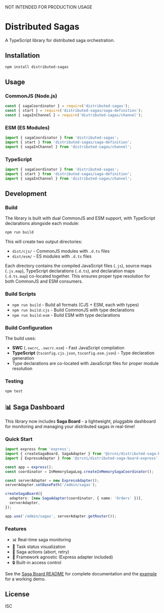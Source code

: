 NOT INTENDED FOR PRODUCTION USAGE

# Distributed Sagas

A TypeScript library for distributed saga orchestration.

## Installation

```bash
npm install distributed-sagas
```

## Usage

### CommonJS (Node.js)

```javascript
const { sagaCoordinator } = require('distributed-sagas');
const { start } = require('distributed-sagas/saga-definition');
const { sagaInChannel } = require('distributed-sagas/channel');
```

### ESM (ES Modules)

```javascript
import { sagaCoordinator } from 'distributed-sagas';
import { start } from 'distributed-sagas/saga-definition';
import { sagaInChannel } from 'distributed-sagas/channel';
```

### TypeScript

```typescript
import { sagaCoordinator } from 'distributed-sagas';
import { start } from 'distributed-sagas/saga-definition';
import { sagaInChannel } from 'distributed-sagas/channel';
```

## Development

### Build

The library is built with dual CommonJS and ESM support, with TypeScript declarations alongside each module:

```bash
npm run build
```

This will create two output directories:
- `dist/cjs/` - CommonJS modules with `.d.ts` files
- `dist/esm/` - ES modules with `.d.ts` files

Each directory contains the compiled JavaScript files (`.js`), source maps (`.js.map`), TypeScript declarations (`.d.ts`), and declaration maps (`.d.ts.map`) co-located together. This ensures proper type resolution for both CommonJS and ESM consumers.

### Build Scripts

- `npm run build` - Build all formats (CJS + ESM, each with types)
- `npm run build:cjs` - Build CommonJS with type declarations
- `npm run build:esm` - Build ESM with type declarations

### Build Configuration

The build uses:
- **SWC** (`.swcrc`, `.swcrc.esm`) - Fast JavaScript compilation
- **TypeScript** (`tsconfig.cjs.json`, `tsconfig.esm.json`) - Type declaration generation
- Type declarations are co-located with JavaScript files for proper module resolution

### Testing

```bash
npm test
```

## 📊 Saga Dashboard

This library now includes **Saga Board** - a lightweight, pluggable dashboard for monitoring and managing your distributed sagas in real-time!

### Quick Start

```typescript
import express from 'express';
import { createSagaBoard, SagaAdapter } from '@zrcni/distributed-saga-board-api';
import { ExpressAdapter } from '@zrcni/distributed-saga-board-express';

const app = express();
const coordinator = InMemorySagaLog.createInMemorySagaCoordinator();

const serverAdapter = new ExpressAdapter();
serverAdapter.setBasePath('/admin/sagas');

createSagaBoard({
  adapters: [new SagaAdapter(coordinator, { name: 'Orders' })],
  serverAdapter,
});

app.use('/admin/sagas', serverAdapter.getRouter());
```

### Features

- 📊 Real-time saga monitoring
- 🎯 Task status visualization
- 🔄 Saga actions (abort, retry)
- 🔌 Framework agnostic (Express adapter included)
- 🔒 Built-in access control

See the [Saga Board README](./packages/SAGA_BOARD_README.md) for complete documentation and the [example](./examples/with-express-dashboard) for a working demo.

## License

ISC
